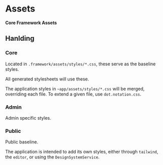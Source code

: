 # Assets

**Core Framework Assets**

## Hanlding


### Core
Located in `.framework/assets/styles/*.css`, these serve as the baseline styles.

All generated stylesheets will use these.

The application styles in `~app/assets/styles/*.css` will be merged,
overriding each file. To extend a given file, use `dot.notation.css`.

### Admin
Admin specific styles.

### Public
Public baseline.

The application is intended to add its own styles, either through `tailwind`, the `editor`, or using the `DesignSystemService`.
